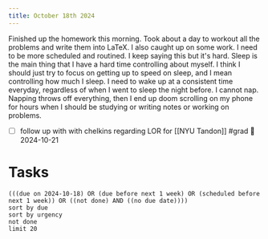 ```yaml
---
title: October 18th 2024
---
```

Finished up the homework this morning. Took about a day to workout all the problems and write them into LaTeX. I also caught up on some work. I need to be more scheduled and routined. I keep saying this but it's hard. Sleep is the main thing that I have a hard time controlling about myself. I think I should just try to focus on getting up to speed on sleep, and I mean controlling how much I sleep. I need to wake up at a consistent time everyday, regardless of when I went to sleep the night before. I cannot nap. Napping throws off everything, then I end up doom scrolling on my phone for hours when I should be studying or writing notes or working on problems.

- [ ] follow up with with chelkins regarding LOR for [[NYU Tandon]] #grad 📅 2024-10-21 

# Tasks
```tasks
(((due on 2024-10-18) OR (due before next 1 week) OR (scheduled before next 1 week)) OR ((not done) AND ((no due date))))
sort by due
sort by urgency
not done
limit 20
```